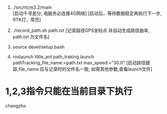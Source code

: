 1. ./src/rtcm3.2/main  
	[启动千寻差分, 电脑务必连接4G网络] [启动后，等待数据稳定再执行下一步, RTK灯，常亮]

2. ./record_path.sh path.txt
	[记录路径GPS坐标点 并自动生成路径曲率, path.txt 为文件名]
3. source devel/setup.bash
	
4. roslaunch little_ant path_traking.launch  pathTracking_file_name:=path.txt  max_speed:="30.0"
	[启动路径跟踪,file_name 应与记录时的文件名一致;  如需其他参数,查看launch文件]

#	1,2,3指令只能在当前目录下执行

changzho
